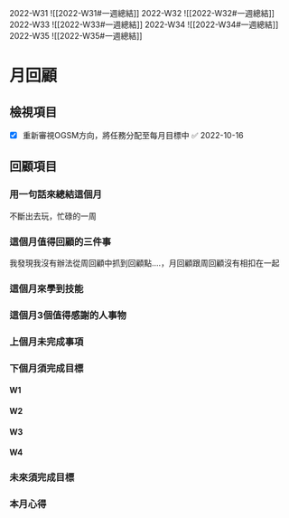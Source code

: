 2022-W31
![[2022-W31#一週總結]]
2022-W32
![[2022-W32#一週總結]]
2022-W33
![[2022-W33#一週總結]]
2022-W34
![[2022-W34#一週總結]]
2022-W35
![[2022-W35#一週總結]]

# 月回顧
## 檢視項目
- [x] 重新審視OGSM方向，將任務分配至每月目標中 ✅ 2022-10-16

## 回顧項目
### 用一句話來總結這個月
不斷出去玩，忙碌的一周

### 這個月值得回顧的三件事
我發現我沒有辦法從周回顧中抓到回顧點....，月回顧跟周回顧沒有相扣在一起

### 這個月來學到技能


### 這個月3個值得感謝的人事物


### 上個月未完成事項


### 下個月須完成目標
#### W1 


#### W2 


#### W3 


#### W4 


### 未來須完成目標


### 本月心得

